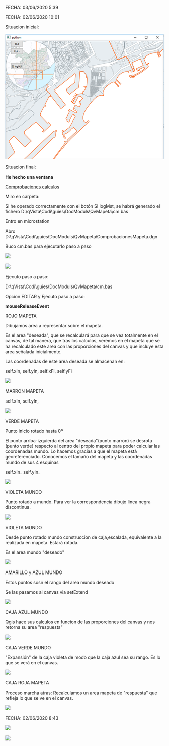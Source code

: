 ﻿FECHA: 03/06/2020 5:39

FECHA: 02/06/2020 10:01

Situacion inicial:

![Fig01](./fig01.png)


Situacion final:

**He hecho una ventana**





[Comprobaciones calculos](./comprobacionesQvMapeta.md)    

Miro en carpeta:

Si he operado correctamente con el botón SI logMst, se habrá generado el fichero D:\qVista\Codi\guies\DocModuls\QvMapeta\cm.bas

Entro en microstation

Abro D:\qVista\Codi\guies\DocModuls\QvMapeta\ComprobacionesMapeta.dgn

Buco cm.bas para ejecutarlo paso a paso

![](RackMultipart20200603-4-t1eluy_html_d195c598900518f8.png)

![](RackMultipart20200603-4-t1eluy_html_b880bbdd698517b.png)

Ejecuto paso a paso:

D:\qVista\Codi\guies\DocModuls\QvMapeta\cm.bas

Opcion EDITAR y Ejecuto paso a paso:

**mouseReleaseEvent**

ROJO MAPETA

Dibujamos area a representar sobre el mapeta.

Es el area &quot;deseada&quot;, que se recalculará para que se vea totalmente en el canvas, de tal manera, que tras los calculos, veremos en el mapeta que se ha recalculado este area con las proporciones del canvas y que incluye esta area señalada inicialmente.

Las coordenadas de este area deseada se almacenan en:

self.xIn, self.yIn, self.xFi, self.yFi

![](RackMultipart20200603-4-t1eluy_html_a56ca44da774d858.png)

MARRON MAPETA

self.xIn, self.yIn,

![](RackMultipart20200603-4-t1eluy_html_2872e6b6bab91be0.png)

VERDE MAPETA

Punto inicio rotado hasta 0º

El punto arriba-izquierda del area &quot;deseada&quot;(punto marron) se desrota (punto verde) respecto al centro del propio mapeta para poder calcular las coordenadas mundo. Lo hacemos gracias a que el mapeta está georeferenciado. Conocemos el tamaño del mapeta y las coordenadas mundo de sus 4 esquinas

self.xIn\_ self.yIn\_

![](RackMultipart20200603-4-t1eluy_html_45bc7fc19a70cb9f.png)

VIOLETA MUNDO

Punto rotado a mundo. Para ver la correspondencia dibujo linea negra discontinua.

![](RackMultipart20200603-4-t1eluy_html_5ce34d84de0590eb.png)

VIOLETA MUNDO

Desde punto rotado mundo construccion de caja,escalada, equivalente a la realizada en mapeta. Estará rotada.

Es el area mundo &quot;deseado&quot;

![](RackMultipart20200603-4-t1eluy_html_dc8b8e2388a58ccd.png)

AMARILLO y AZUL MUNDO

Estos puntos sosn el rango del area mundo deseado

Se las pasamos al canvas via setExtend

![](RackMultipart20200603-4-t1eluy_html_e84899a2a8e45337.png)

CAJA AZUL MUNDO

Qgis hace sus calculos en funcion de las proporciones del canvas y nos retorna su area &quot;respuesta&quot;

![](RackMultipart20200603-4-t1eluy_html_12e83348caeb2e29.png)

CAJA VERDE MUNDO

&quot;Expansión&quot; de la caja violeta de modo que la caja azul sea su rango. Es lo que se verá en el canvas.

![](RackMultipart20200603-4-t1eluy_html_cf0dee5fdcfe4805.png)

CAJA ROJA MAPETA

Proceso marcha atras: Recalculamos un area mapeta de &quot;respuesta&quot; que refleja lo que se ve en el canvas.

![](RackMultipart20200603-4-t1eluy_html_33a8c8f43bebf257.png)

FECHA: 02/06/2020 8:43

![](RackMultipart20200603-4-t1eluy_html_d0b2fa32fa7a707f.png)

![](RackMultipart20200603-4-t1eluy_html_ad672b8eaf7b0594.png)
<!--stackedit_data:
eyJoaXN0b3J5IjpbMTI0NzIyNjI3Ml19
-->